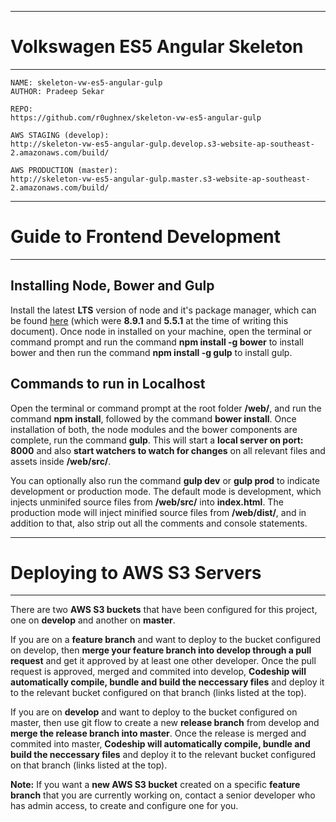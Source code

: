 ----
# Volkswagen ES5 Angular Skeleton
----

~~~~
NAME: skeleton-vw-es5-angular-gulp
AUTHOR: Pradeep Sekar

REPO:
https://github.com/r0ughnex/skeleton-vw-es5-angular-gulp

AWS STAGING (develop):
http://skeleton-vw-es5-angular-gulp.develop.s3-website-ap-southeast-2.amazonaws.com/build/

AWS PRODUCTION (master):
http://skeleton-vw-es5-angular-gulp.master.s3-website-ap-southeast-2.amazonaws.com/build/
~~~~

----
# Guide to Frontend Development
----

## Installing Node, Bower and Gulp

Install the latest **LTS** version of node and it's package manager, which can be found [here](https://nodejs.org/en/) (which were **8.9.1** and **5.5.1** at the time of writing this document). Once node in installed on your machine, open the terminal or command prompt and run the command **npm install -g bower** to install bower and then run the command **npm install -g gulp** to install gulp.

## Commands to run in Localhost

Open the terminal or command prompt at the root folder **/web/**, and run the command **npm install**, followed by the command **bower install**. Once installation of both, the node modules and the bower components are complete, run the command **gulp**. This will start a **local server on port: 8000** and also **start watchers to watch for changes** on all relevant files and assets inside **/web/src/**.

You can optionally also run the command **gulp dev** or **gulp prod** to indicate development or production mode. The default mode is development, which injects unminifed source files from **/web/src/** into **index.html**. The production mode will inject minified source files from **/web/dist/**, and in addition to that, also strip out all the comments and console statements.

----
# Deploying to AWS S3 Servers
----

There are two **AWS S3 buckets** that have been configured for this project, one on **develop** and another on **master**.

If you are on a **feature branch** and want to deploy to the bucket configured on develop, then **merge your feature branch into develop through a pull request** and get it approved by at least one other developer. Once the pull request is approved, merged and commited into develop, **Codeship will automatically compile, bundle and build the neccessary files** and deploy it to the relevant bucket configured on that branch (links listed at the top).

If you are on **develop** and want to deploy to the bucket configured on master, then use git flow to create a new **release branch** from develop and **merge the release branch into master**. Once the release is merged and commited into master, **Codeship will automatically compile, bundle and build the neccessary files** and deploy it to the relevant bucket configured on that branch (links listed at the top).

**Note:** If you want a **new AWS S3 bucket** created on a specific **feature branch** that you are currently working on, contact a senior developer who has admin access, to create and configure one for you.

